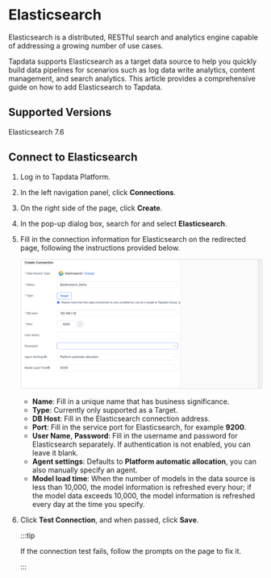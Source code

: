 # Elasticsearch

Elasticsearch is a distributed, RESTful search and analytics engine capable of addressing a growing number of use cases.

Tapdata supports Elasticsearch as a target data source to help you quickly build data pipelines for scenarios such as log data write analytics, content management, and search analytics.  This article provides a comprehensive guide on how to add Elasticsearch to Tapdata.

## Supported Versions

Elasticsearch 7.6

## Connect to Elasticsearch

1. Log in to Tapdata Platform.

2. In the left navigation panel, click **Connections**.

3. On the right side of the page, click **Create**.

4. In the pop-up dialog box, search for and select **Elasticsearch**.

5. Fill in the connection information for Elasticsearch on the redirected page, following the instructions provided below.

   ![Elastic Connection Example](../../images/elasticsearch_connection_setting.png)

   * **Name**: Fill in a unique name that has business significance.
   * **Type**: Currently only supported as a Target.
   * **DB Host**: Fill in the Elasticsearch connection address.
   * **Port**: Fill in the service port for Elasticsearch, for example **9200**.
   * **User Name**, **Password**: Fill in the username and password for Elasticsearch separately. If authentication is not enabled, you can leave it blank.
   * **Agent settings**: Defaults to **Platform automatic allocation**, you can also manually specify an agent.
   * **Model load time**: When the number of models in the data source is less than 10,000, the model information is refreshed every hour; if the model data exceeds 10,000, the model information is refreshed every day at the time you specify.

6. Click **Test Connection**, and when passed, click **Save**.

   :::tip

   If the connection test fails, follow the prompts on the page to fix it.

   :::

